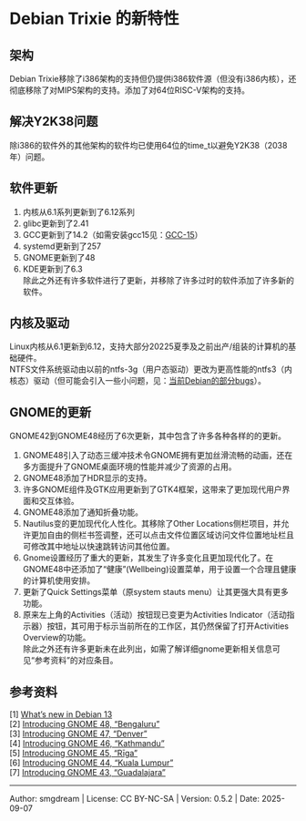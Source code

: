 # Debian Trixie 的新特性

## 架构
Debian Trixie移除了i386架构的支持但仍提供i386软件源（但没有i386内核），还彻底移除了对MIPS架构的支持。添加了对64位RISC-V架构的支持。  

## 解决Y2K38问题
除i386的软件外的其他架构的软件均已使用64位的time_t以避免Y2K38（2038年）问题。  

## 软件更新

1. 内核从6.1系列更新到了6.12系列  
2. glibc更新到了2.41  
3. GCC更新到了14.2（如需安装gcc15见：[GCC-15](../hilevel/gcc.md)）  
4. systemd更新到了257  
5. GNOME更新到了48  
6. KDE更新到了6.3  
除此之外还有许多软件进行了更新，并移除了许多过时的软件添加了许多新的软件。  

## 内核及驱动
Linux内核从6.1更新到6.12，支持大部分20225夏季及之前出产/组装的计算机的基础硬件。  
NTFS文件系统驱动由以前的ntfs-3g（用户态驱动）更改为更高性能的ntfs3（内核态）驱动（但可能会引入一些小问题，见：[当前Debian的部分bugs](../start/bugs.md)）。  

## GNOME的更新
GNOME42到GNOME48经历了6次更新，其中包含了许多各种各样的的更新。  

1. GNOME48引入了动态三缓冲技术令GNOME拥有更加丝滑流畅的动画，还在多方面提升了GNOME桌面环境的性能并减少了资源的占用。  
2. GNOME48添加了HDR显示的支持。  
3. 许多GNOME组件及GTK应用更新到了GTK4框架，这带来了更加现代用户界面和交互体验。  
4. GNOME48添加了通知折叠功能。  
5. Nautilus变的更加现代化人性化。其移除了Other Locations侧栏项目，并允许更加自由的侧栏书签调整，还可以点击文件位置区域访问文件位置地址栏且可修改其中地址以快速跳转访问其他位置。  
6. Gnome设置经历了重大的更新，其发生了许多变化且更加现代化了。在GNOME48中还添加了“健康”(Wellbeing)设置菜单，用于设置一个合理且健康的计算机使用安排。  
7. 更新了Quick Settings菜单（原system stauts menu）让其更强大具有更多功能。  
8. 原来左上角的Activities（活动）按钮现已变更为Activities Indicator（活动指示器）按钮，其可用于标示当前所在的工作区，其仍然保留了打开Activities Overview的功能。  
除此之外还有许多更新未在此列出，如需了解详细gnome更新相关信息可见“参考资料”的对应条目。  

## 参考资料

\[1\] [What’s new in Debian 13](https://www.debian.org/releases/trixie/release-notes/whats-new.en.html)  
\[2\] [Introducing GNOME 48, “Bengaluru”](https://release.gnome.org/48/)  
\[3\] [Introducing GNOME 47, “Denver”](https://release.gnome.org/47/)  
\[4\] [Introducing GNOME 46, “Kathmandu”](https://release.gnome.org/46/)  
\[5\] [Introducing GNOME 45, “Rīga”](https://release.gnome.org/45/)  
\[6\] [Introducing GNOME 44, “Kuala Lumpur”](https://release.gnome.org/44/)  
\[7\] [Introducing GNOME 43, “Guadalajara”](https://release.gnome.org/43/)  

---
Author: smgdream | License: CC BY-NC-SA | Version: 0.5.2 | Date: 2025-09-07

